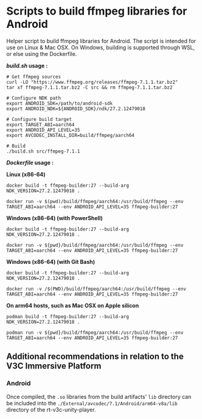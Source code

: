 # Scripts to build ffmpeg libraries for Android

Helper script to build ffmpeg libraries for Android.
The script is intended for use on Linux & Mac OSX. 
On Windows, building is supported through WSL, or else using the Dockerfile.

***build.sh* usage :**

```
# Get ffmpeg sources
curl -LO "https://www.ffmpeg.org/releases/ffmpeg-7.1.1.tar.bz2"
tar xf ffmpeg-7.1.1.tar.bz2 -C src && rm ffmpeg-7.1.1.tar.bz2

# Configure NDK path
export ANDROID_SDK=/path/to/android-sdk
export ANDROID_NDK=${ANDROID_SDK}/ndk/27.2.12479018

# Configure build target
export TARGET_ABI=aarch64
export ANDROID_API_LEVEL=35
export AVCODEC_INSTALL_DIR=build/ffmpeg/aarch64

# Build
./build.sh src/ffmpeg-7.1.1
```


***Dockerfile* usage :** 

**Linux (x86-64)**
```
docker build -t ffmpeg-builder:27 --build-arg NDK_VERSION=27.2.12479018 .
 
docker run -v $(pwd)/build/ffmpeg/aarch64:/usr/build/ffmpeg --env TARGET_ABI=aarch64 --env ANDROID_API_LEVEL=35 ffmpeg-builder:27
```

**Windows (x86-64) (with PowerShell)**
```
docker build -t ffmpeg-builder:27 --build-arg NDK_VERSION=27.2.12479018 .
 
docker run -v ${pwd}/build/ffmpeg/aarch64:/usr/build/ffmpeg --env TARGET_ABI=aarch64 --env ANDROID_API_LEVEL=35 ffmpeg-builder:27
```

**Windows (x86-64) (with Git Bash)**
```
docker build -t ffmpeg-builder:27 --build-arg NDK_VERSION=27.2.12479018 .
 
docker run -v /$(PWD)/build/ffmpeg/aarch64:/usr/build/ffmpeg --env TARGET_ABI=aarch64 --env ANDROID_API_LEVEL=35 ffmpeg-builder:27
```

**On arm64 hosts, such as Mac OSX on Apple silicon**
```
podman build -t ffmpeg-builder:27 --build-arg NDK_VERSION=27.2.12479018 .
 
podman run -v ${pwd}/build/ffmpeg/aarch64:/usr/build/ffmpeg --env TARGET_ABI=aarch64 --env ANDROID_API_LEVEL=35 ffmpeg-builder:27
```


## Additional recommendations in relation to the V3C Immersive Platform

### Android
Once compiled, the `.so` libraries from the build artifacts' `lib` directory can be included into the `./External/avcodec/7.1/Android/arm64-v8a/lib` directory of the rt-v3c-unity-player.

